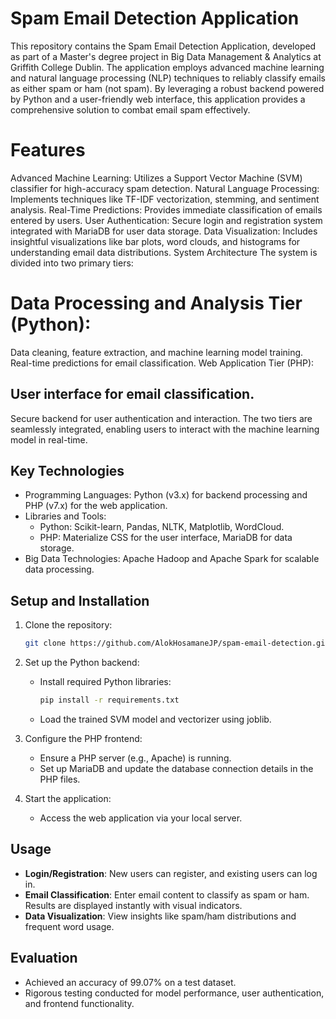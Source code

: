 # Spam Email Detection Application
This repository contains the Spam Email Detection Application, developed as part of a Master's degree project in Big Data Management & Analytics at Griffith College Dublin. The application employs advanced machine learning and natural language processing (NLP) techniques to reliably classify emails as either spam or ham (not spam). By leveraging a robust backend powered by Python and a user-friendly web interface, this application provides a comprehensive solution to combat email spam effectively.

# Features
Advanced Machine Learning: Utilizes a Support Vector Machine (SVM) classifier for high-accuracy spam detection.
Natural Language Processing: Implements techniques like TF-IDF vectorization, stemming, and sentiment analysis.
Real-Time Predictions: Provides immediate classification of emails entered by users.
User Authentication: Secure login and registration system integrated with MariaDB for user data storage.
Data Visualization: Includes insightful visualizations like bar plots, word clouds, and histograms for understanding email data distributions.
System Architecture
The system is divided into two primary tiers:

# Data Processing and Analysis Tier (Python):

Data cleaning, feature extraction, and machine learning model training.
Real-time predictions for email classification.
Web Application Tier (PHP):

## User interface for email classification.
Secure backend for user authentication and interaction.
The two tiers are seamlessly integrated, enabling users to interact with the machine learning model in real-time.

## Key Technologies
  - Programming Languages: Python (v3.x) for backend processing and PHP (v7.x) for the web application.
  - Libraries and Tools:
      * Python: Scikit-learn, Pandas, NLTK, Matplotlib, WordCloud.
      * PHP: Materialize CSS for the user interface, MariaDB for data storage.
  - Big Data Technologies: Apache Hadoop and Apache Spark for scalable data processing.
## Setup and Installation
1) Clone the repository:
    ``` bash
    git clone https://github.com/AlokHosamaneJP/spam-email-detection.git 
    ```
2) Set up the Python backend:
    - Install required Python libraries:
      ```bash
      pip install -r requirements.txt
      ```
    - Load the trained SVM model and vectorizer using joblib.
3) Configure the PHP frontend:

    - Ensure a PHP server (e.g., Apache) is running.
    - Set up MariaDB and update the database connection details in the PHP files.
4) Start the application:
    - Access the web application via your local server.
## Usage
  - **Login/Registration**: New users can register, and existing users can log in.
  - **Email Classification**: Enter email content to classify as spam or ham. Results are displayed instantly with visual indicators.
  - **Data Visualization**: View insights like spam/ham distributions and frequent word usage.
## Evaluation
  - Achieved an accuracy of 99.07% on a test dataset.
  - Rigorous testing conducted for model performance, user authentication, and frontend functionality.

